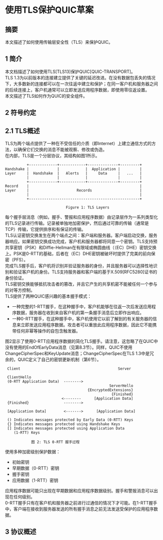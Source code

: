 
# 使用TLS保护QUIC草案
## 摘要
本文描述了如何使用传输层安全性（TLS）来保护QUIC。


## 1 简介
本文档描述了如何使用TLS[TLS13]保护QUIC[QUIC-TRANSPORT]。    
TLS 1.3为以前版本的连接建立提供了关键的延迟改进。在没有数据包丢失的情况下，大多数新的连接都可以在一次往返中建立和保护；在同一客户机和服务器之间的后续连接上，客户机通常可以立即发送应用程序数据，即使用零往返设置。    
本文描述了TLS如何作为QUIC的安全组件。

## 2 符号约定

## 2.1 TLS概述
TLS为两个端点提供了一种在不受信任的介质（即Internet）上建立通信方式的方法，以确保它们交换的消息不能被观察、修改或伪造。    
在内部，TLS是一个分层协议，其结构如图1所示。
```
          +-------------+------------+--------------+---------+
Handshake |             |            |  Application |         |
Layer     |  Handshake  |   Alerts   |     Data     |   ...   |
          |             |            |              |         |
          +-------------+------------+--------------+---------+
Record    |                                                   |
Layer     |                      Records                      |
          |                                                   |
          +---------------------------------------------------+

                            Figure 1: TLS Layers
```
每个握手层消息（例如，握手、警报和应用程序数据）由记录层作为一系列类型化的TLS记录进行传输。记录被单独地加密保护，然后通过可靠的传输（通常是TCP）传输，它提供排序和有保证的传输。    
TLS认证密钥交换发生在两个端点之间：客户端和服务器。客户端启动交换，服务器响应。如果密钥交换成功完成，客户机和服务器都将同意一个密钥。TLS支持预共享密钥（PSK）和Diffie-Hellman在有限域或椭圆曲线（（EC）DHE）密钥交换上。PSK是0-RTT的基础，后者在（EC）DHE密钥被破坏时提供了完美的前向保密（PFS）。    
完成TLS握手后，客户机将识别并验证服务器的身份，并且服务器可以选择性地识别和验证客户机的身份。TLS支持服务器和客户端的基于X.509[RFC5280]证书的身份验证。    
TLS密钥交换能够抵抗攻击者的篡改，并且它产生的共享机密不能被任何一个参与的对等方控制。    
TLS提供了两种QUIC感兴趣的基本握手模式： 
+ 一种完整的1-RTT握手，在这种握手中，客户机能够在往返一次后发送应用程序数据，服务器在收到来自客户机的第一条握手消息后立即作出响应。
+ 一种0-RTT握手，在这种握手中，客户机使用它以前了解到的有关服务器的信息来立即发送应用程序数据。攻击者可以重放此应用程序数据，因此它不能携带任何非幂等操作的自包含触发器。   
 
图2显示了使用0-RTT应用程序数据的简化TLS握手。请注意，这忽略了在QUIC中没有使用的EndOfEarlyData消息（见第8.3节）。同样，QUIC不使用ChangeCipherSpec和KeyUpdate消息；ChangeCipherSpec在TLS 1.3中是冗余的，QUIC定义了自己的密钥更新机制（第6节）。
```
 Client                                             Server

 ClientHello
 (0-RTT Application Data)  -------->
                                                ServerHello
                                      {EncryptedExtensions}
                                                 {Finished}
                          <--------      [Application Data]
 {Finished}                -------->

 [Application Data]        <------->      [Application Data]

 () Indicates messages protected by Early Data (0-RTT) Keys
 {} Indicates messages protected using Handshake Keys
 [] Indicates messages protected using Application Data
    (1-RTT) Keys

            图 2: TLS 0-RTT 握手过程
```
使用多种加密级别保护数据：
+ 初始密钥
+ 早期数据（0-RTT）密钥
+ 握手密钥
+ 应用数据（1-RTT）密钥

应用程序数据可能只出现在早期数据和应用程序数据级别。握手和警报消息可以出现在任何级别。   
0-RTT握手只有在客户机和服务器之前进行过通信的情况下才可能。在1-RTT握手中，客户端在接收到服务器发送的所有握手消息之前无法发送受保护的应用程序数据。    

## 3 协议概述

